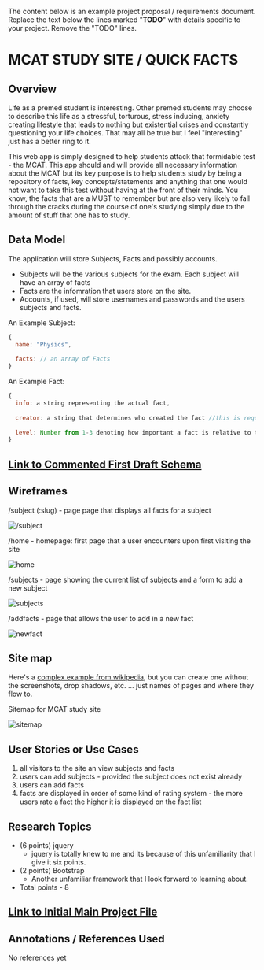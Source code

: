 The content below is an example project proposal / requirements document. Replace the text below the lines marked "__TODO__" with details specific to your project. Remove the "TODO" lines.

# MCAT STUDY SITE / QUICK FACTS

## Overview

Life as a premed student is interesting. Other premed students may choose to describe this life as a stressful, torturous, stress inducing, anxiety creating lifestyle that leads to nothing but existential crises and constantly questioning your life choices. That may all be true but I feel "interesting" just has a better ring to it.  

This web app is simply designed to help students attack that formidable test - the MCAT. This app should and will provide all necessary information about the MCAT but its key purpose is to help students study by being a repository of facts, key concepts/statements and anything that one would not want to take this test without having at the front of their minds. You know, the facts that are a MUST to remember but are also very likely to fall through the cracks during the course of one's studying simply due to the amount of stuff that one has to study.


## Data Model

The application will store Subjects, Facts and possibly accounts.

* Subjects will be the various subjects for the exam. Each subject will have an array of facts
* Facts are the infomration that users store on the site. 
* Accounts, if used, will store usernames and passwords and the users subjects and facts.

An Example Subject:

```javascript
{
  name: "Physics",
  
  facts: // an array of Facts
}
```

An Example Fact:

```javascript
{
  info: a string representing the actual fact,
  
  creator: a string that determines who created the fact //this is required some facts will be created by the app for the uesr. As a results this field will take on two values - "user" or "site"
  
  level: Number from 1-3 denoting how important a fact is relative to the others with 3 being a high priority fact
}
```


## [Link to Commented First Draft Schema](https://github.com/nyu-csci-ua-0480-008-spring-2019/owura82-final-project/blob/0ea22cf8fe978f4bc417af2e109a2609852920d9/src/db.js#L1) 

## Wireframes

/subject (:slug) - page page that displays all facts for a subject

![/subject](documentation/3l9CXAIHQkqpk9SnY2NKLw_thumb_c5a.jpg)

/home - homepage: first page that a user encounters upon first visiting the site

![home](documentation/MY4+exoIQByErPOjsxoj6g_thumb_c5d.jpg)

/subjects - page showing the current list of subjects and a form to add a new subject

![subjects](documentation/IMG_1462.JPG)

/addfacts - page that allows the user to add in a new fact

![newfact](documentation/IMG_0089.JPG)

## Site map

Here's a [complex example from wikipedia](https://upload.wikimedia.org/wikipedia/commons/2/20/Sitemap_google.jpg), but you can create one without the screenshots, drop shadows, etc. ... just names of pages and where they flow to.

Sitemap for MCAT study site

![sitemap](documentation/IMG_5878.JPG)

## User Stories or Use Cases


1. all visitors to the site an view subjects and facts
2. users can add subjects - provided the subject does not exist already
3. users can add facts
4. facts are displayed in order of some kind of rating system - the more users rate a fact the higher it is displayed on the fact list

## Research Topics


* (6 points) jquery
    * jquery is totally knew to me and its because of this unfamiliarity that I give it six points. 
* (2 points) Bootstrap
    * Another unfamiliar framework that I look forward to learning about. 
* Total points - 8



## [Link to Initial Main Project File](https://github.com/nyu-csci-ua-0480-008-spring-2019/owura82-final-project/blob/0ea22cf8fe978f4bc417af2e109a2609852920d9/src/app.js#L1) 


## Annotations / References Used

No references yet

